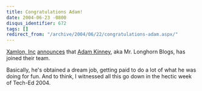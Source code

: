```yaml
---
title: Congratulations Adam!
date: 2004-06-23 -0800
disqus_identifier: 672
tags: []
redirect_from: "/archive/2004/06/22/congratulations-adam.aspx/"
---
```


[Xamlon, Inc](http://www.xamlon.com/)
[announces](http://home.businesswire.com/portal/site/google/index.jsp?ndmViewId=news_view&newsId=20040623005199&newsLang=en)
that [Adam Kinney](http://adamkinney.com/), aka Mr. Longhorn Blogs, has
joined their team.

Basically, he's obtained a dream job, getting paid to do a lot of what
he was doing for fun. And to think, I witnessed all this go down in the
hectic week of Tech-Ed 2004.

